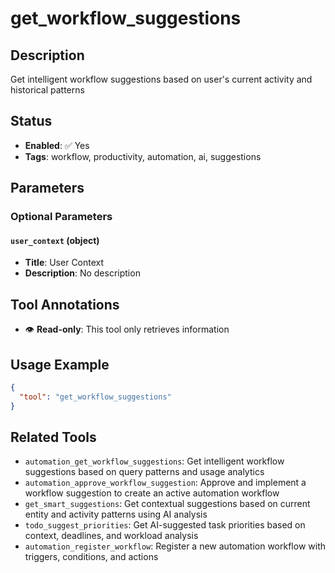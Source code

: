 # get_workflow_suggestions

## Description
Get intelligent workflow suggestions based on user's current activity and historical patterns

## Status
- **Enabled**: ✅ Yes
- **Tags**: workflow, productivity, automation, ai, suggestions

## Parameters

### Optional Parameters

#### `user_context` (object)
- **Title**: User Context
- **Description**: No description

## Tool Annotations

- 👁️ **Read-only**: This tool only retrieves information

## Usage Example

```json
{
  "tool": "get_workflow_suggestions"
}
```

## Related Tools

- `automation_get_workflow_suggestions`: Get intelligent workflow suggestions based on query patterns and usage analytics
- `automation_approve_workflow_suggestion`: Approve and implement a workflow suggestion to create an active automation workflow
- `get_smart_suggestions`: Get contextual suggestions based on current entity and activity patterns using AI analysis
- `todo_suggest_priorities`: Get AI-suggested task priorities based on context, deadlines, and workload analysis
- `automation_register_workflow`: Register a new automation workflow with triggers, conditions, and actions

